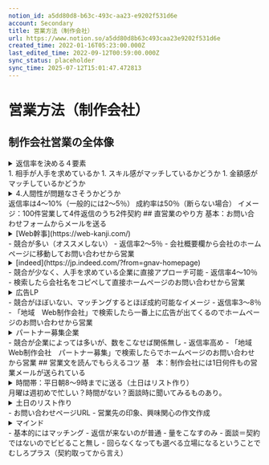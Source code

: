 ```yaml
---
notion_id: a5dd80d8-b63c-493c-aa23-e9202f531d6e
account: Secondary
title: 営業方法（制作会社）
url: https://www.notion.so/a5dd80d8b63c493caa23e9202f531d6e
created_time: 2022-01-16T05:23:00.000Z
last_edited_time: 2022-09-12T00:59:00.000Z
sync_status: placeholder
sync_time: 2025-07-12T15:01:47.472813
---
```

# 営業方法（制作会社）

## 制作会社営業の全体像
<details>
<summary>返信率を決める４要素</summary>
</details>
  1. 相手が人手を求めているか
  1. スキル感がマッチしているかどうか
  1. 金額感がマッチしているかどうか
  <details>
  <summary>4.人間性が問題なさそうかどうか</summary>
  </details>
  返信率は4〜10%（一般的には2〜5％）
  成約率は50％（断らない場合）
  イメージ：100件営業して4件返信のうち2件契約
## 直営業のやり方
基本：お問い合わせフォームからメールを送る
<details>
<summary>[Web幹事](https://web-kanji.com/)</summary>
</details>
  - 競合が多い（オススメしない）
  - 返信率2〜5％
  - 会社概要欄から会社のホームページに移動してお問い合わせから営業
<details>
<summary>[indeed](https://jp.indeed.com/?from=gnav-homepage)</summary>
</details>
  - 競合が少なく、人手を求めている企業に直接アプローチ可能
  - 返信率4〜10％
  - 検索したら会社名をコピペして直接ホームページのお問い合わせから営業
<details>
<summary>広告LP</summary>
</details>
  - 競合がほぼいない、マッチングするとほぼ成約可能なイメージ
  - 返信率3〜8％
  - 「地域　Web制作会社」で検索したら一番上に広告が出てくるのでホームページのお問い合わせから営業
<details>
<summary>パートナー募集企業</summary>
</details>
  - 競合が企業によっては多いが、数をこなせば関係無し
  - 返信率高め
  - 「地域　Web制作会社　パートナー募集」で検索したらでホームページのお問い合わせから営業
## 営業文を読んでもらえるコツ
基　本：制作会社には1日何件もの営業メールが送られている
<details>
<summary>時間帯：平日朝8〜9時までに送る（土日はリスト作り）</summary>
</details>
  月曜は週初めで忙しい？時間がない？面談時に聞いてみるものあり。
<details>
<summary>土日のリスト作り</summary>
</details>
  - お問い合わせページURL
  - 営業先の印象、興味関心の作文作成
  
<details>
<summary>マインド</summary>
</details>
  - 基本的にはマッチング
  - 返信が来ないのが普通
  - 量をこなすのみ
  - 面談＝契約ではないのでビビること無し
  - 回らなくなっても選べる立場になるということでむしろプラス（契約取ってから言え）